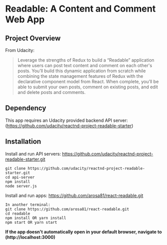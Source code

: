 
# Readable: A Content and Comment Web App

## Project Overview
From Udacity:
> Leverage the strengths of Redux to build a “Readable” application where users can post text content and comment on each other's posts. You’ll build this dynamic application from scratch while combining the state management features of Redux with the declarative component model from React. When complete, you’ll be able to submit your own posts, comment on existing posts, and edit and delete posts and comments.

## Dependency
This app requires an Udacity provided backend API server: (https://github.com/udacity/reactnd-project-readable-starter)

## Installation
Install and run API servers: https://github.com/udacity/reactnd-project-readable-starter.git
```
git clone https://github.com/udacity/reactnd-project-readable-starter.git
cd api-server
npm install
node server.js
```
Install and run apps: https://github.com/arosa81/react-readable.git
```
In another terminal:
git clone https://github.com/arosa81/react-readable.git
cd readable
npm install OR yarn install
npm start OR yarn start
```
**If the app doesn't automatically open in your default browser, navigate to (http://localhost:3000)**
